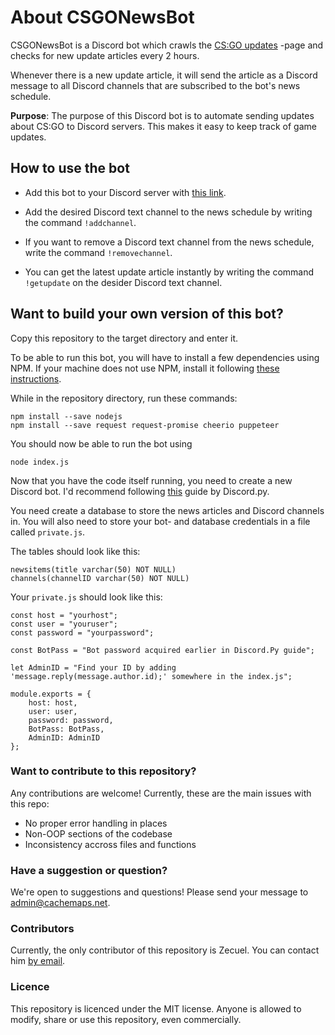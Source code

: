 # About CSGONewsBot

CSGONewsBot is a Discord bot which crawls the [CS:GO updates](https://blog.counter-strike.net/index.php/category/updates/) -page and checks for new update articles every 2 hours.

Whenever there is a new update article, it will send the article as a Discord message to all Discord channels that are subscribed to the bot's news schedule.

**Purpose**: The purpose of this Discord bot is to automate sending updates about CS:GO to Discord servers. This makes it easy to keep track of game updates.

## How to use the bot
* Add this bot to your Discord server with [this link](https://discordapp.com/api/oauth2/authorize?client_id=562687174697549856&permissions=522304&scope=bot).

* Add the desired Discord text channel to the news schedule by writing the command `!addchannel`.

* If you want to remove a Discord text channel from the news schedule, write the command `!removechannel`.

* You can get the latest update article instantly by writing the command `!getupdate` on the desider Discord text channel.

## Want to build your own version of this bot?
Copy this repository to the target directory and enter it.

To be able to run this bot, you will have to install a few dependencies using NPM. If your machine does not use NPM, install it following [these instructions](https://www.npmjs.com/get-npm).

While in the repository directory, run these commands:
```
npm install --save nodejs
npm install --save request request-promise cheerio puppeteer
```
You should now be able to run the bot using
```
node index.js
```

Now that you have the code itself running, you need to create a new Discord bot. I'd recommend following [this](https://discordpy.readthedocs.io/en/rewrite/discord.html) guide by Discord.py.

You need create a database to store the news articles and Discord channels in. You will also need to store your bot- and database credentials in a file called `private.js`.

The tables should look like this:

```
newsitems(title varchar(50) NOT NULL)
channels(channelID varchar(50) NOT NULL)
```

Your `private.js` should look like this:

```
const host = "yourhost";
const user = "youruser";
const password = "yourpassword";

const BotPass = "Bot password acquired earlier in Discord.Py guide";

let AdminID = "Find your ID by adding 'message.reply(message.author.id);' somewhere in the index.js";

module.exports = {
    host: host,
    user: user,
    password: password,
    BotPass: BotPass,
    AdminID: AdminID
};
```

### Want to contribute to this repository?
Any contributions are welcome! Currently, these are the main issues with this repo:
* No proper error handling in places
* Non-OOP sections of the codebase
* Inconsistency accross files and functions

### Have a suggestion or question?
We're open to suggestions and questions! Please send your message to [admin@cachemaps.net](mailto:admin@cachemaps.net?subject=CSGONewsBot).

### Contributors
Currently, the only contributor of this repository is Zecuel. You can contact him [by email](mailto:admin@cachemaps.net?subject=CSGONewsBot).

### Licence 
This repository is licenced under the MIT license. Anyone is allowed to modify, share or use this repository, even commercially.

